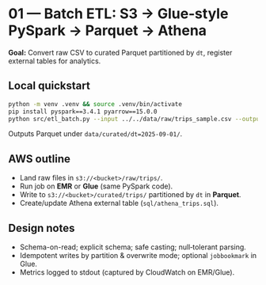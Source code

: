 # 01 — Batch ETL: S3 → Glue‑style PySpark → Parquet → Athena

**Goal:** Convert raw CSV to curated Parquet partitioned by `dt`, register external tables for analytics.

## Local quickstart
```bash
python -m venv .venv && source .venv/bin/activate
pip install pyspark==3.4.1 pyarrow==15.0.0
python src/etl_batch.py --input ../../data/raw/trips_sample.csv --output data/curated --dt 2025-09-01
```
Outputs Parquet under `data/curated/dt=2025-09-01/`.

## AWS outline
- Land raw files in `s3://<bucket>/raw/trips/`.
- Run job on **EMR** or **Glue** (same PySpark code).
- Write to `s3://<bucket>/curated/trips/` partitioned by `dt` in **Parquet**.
- Create/update Athena external table (`sql/athena_trips.sql`).

## Design notes
- Schema-on-read; explicit schema; safe casting; null‑tolerant parsing.
- Idempotent writes by partition & overwrite mode; optional `jobbookmark` in Glue.
- Metrics logged to stdout (captured by CloudWatch on EMR/Glue).
